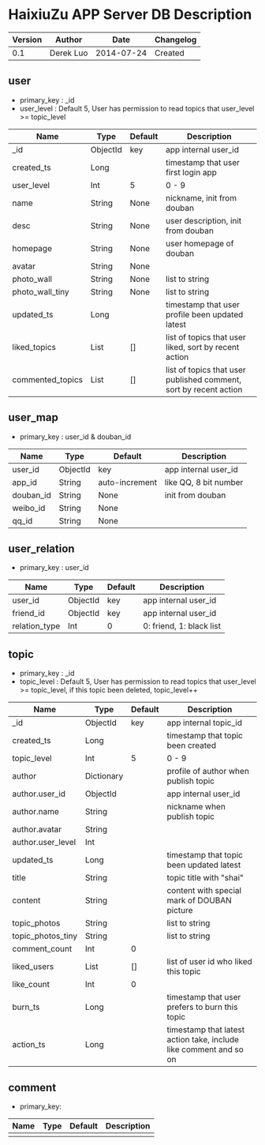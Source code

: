 # HaixiuZu APP Server DB Description

| Version | Author |Date | Changelog |
| ---- | ---- | ---- | ---- |
| 0.1 | Derek Luo | 2014-07-24 | Created |


## user
* primary_key :  _id
* user_level : Default 5, User has permission to read topics that user_level >= topic_level

| Name | Type | Default | Description |
| ---- | ---- | ---- | ---- |
| _id | ObjectId | key | app internal user_id |
| created_ts | Long | | timestamp that user first login app|
| user_level | Int | 5 | 0 - 9 |
| name | String | None | nickname, init from douban |
| desc | String | None | user description, init from douban |
| homepage | String | None | user homepage of douban |
| avatar | String | None | |
| photo_wall | String | None | list to string |
| photo_wall_tiny | String | None | list to string |
| updated_ts | Long | | timestamp that user profile been updated latest |
| liked_topics | List | [] | list of topics that user liked, sort by recent action | 
| commented_topics | List | [] | list of topics that user published comment, sort by recent action |

## user_map
* primary_key :  user_id & douban_id

| Name | Type | Default | Description |
| ---- | ---- | ---- | ---- |
| user_id | ObjectId | key | app internal user_id |
| app_id | String | auto-increment | like QQ, 8 bit number |
| douban_id | String | None | init from douban |
| weibo_id | String | None | |
| qq_id | String | None | |


## user_relation
* primary_key : user_id

| Name | Type | Default | Description |
| ---- | ---- | ---- | ---- |
| user_id | ObjectId | key | app internal user_id |
| friend_id | ObjectId | key | app internal user_id |
| relation_type | Int | 0 | 0: friend, 1: black list |


## topic
* primary_key : _id
* topic_level : Default 5, User has permission to read topics that user_level >= topic_level, if this topic been deleted, topic_level++

Name | Type | Default | Description |
| ---- | ---- | ---- | ---- |
| _id | ObjectId | key | app internal topic_id |
| created_ts | Long | | timestamp that topic been created |
| topic_level | Int | 5 | 0 - 9 |
| author | Dictionary | | profile of author when publish topic |
| author.user_id | ObjectId | | app internal user_id |
| author.name | String | | nickname when publish topic |
| author.avatar | String | | |
| author.user_level | Int | | |
| updated_ts | Long | | timestamp that topic been updated latest | 
| title | String | | topic title with "shai" |
| content | String | | content with special mark of DOUBAN picture |
| topic_photos | String | | list to string |
| topic_photos_tiny | String | | list to string |
| comment_count | Int | 0 | |
| liked_users | List | [] | list of user id who liked this topic |
| like_count | Int | 0 | |
| burn_ts | Long | | timestamp that user prefers to burn this topic |
| action_ts | Long | | timestamp that latest action take, include like comment and so on |


## comment
* primary_key: 

| Name | Type | Default | Description |
| ---- | ---- | ---- | ---- |
| | | | |






